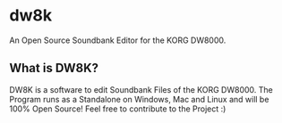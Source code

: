 # dw8k
An Open Source Soundbank Editor for the KORG DW8000.

## What is DW8K?

DW8K is a software to edit Soundbank Files of the KORG DW8000.
The Program runs as a Standalone on Windows, Mac and Linux and will be 100% Open Source!
Feel free to contribute to the Project :)
